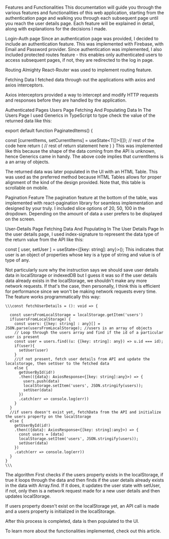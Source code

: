 Features and Functionalities
This documentation will guide you through the various features and functionalities of this web application, starting from the authentication page and walking you through each subsequent page until you reach the user details page. Each feature will be explained in detail, along with explanations for the decisions I made.

Login-Auth page
Since an authentication page was provided, I decided to include an authentication feature. This was implemented with Firebase, with Email and Password provider. Since authentication was implemented, I also included protected routes feature - this enables only authenticated users to access subsequent pages, if not, they are redirected to the log in page.

Routing
Almighty React-Router was used to implement routing feature.

Fetching Data
I fetched data through out the applications with axios and axios interceptors.

Axios interceptors provided a way to intercept and modify HTTP requests and responses before they are handled by the application.

Authenticated Pages
Users Page
Fetching And Populating Data In The Users Page
I used Generics in TypeScript to type check the value of the returned data like this:

export default  function PaginatedItems<T extends object>() {
    
  const [currentItems, setCurrentItems] = useState<T[]>([]);
  // rest of the code here
  return (
   // rest of return statement here
  )
}
This was implemented like this because the shape of the data coming from the API is unknown, hence Generics came in handy. The above code implies that currentItems is a an array of objects.

The returned data was later populated in the UI with an HTML Table. This was used as the preferred method because HTML Tables allows for proper alignment of the kind of the design provided. Note that, this table is scrollable on mobile.

Pagination Feature
The pagination feature at the bottom of the table, was implemented with react-pagination library for seamless implementation and designed by your truly. I included slice options of 20, 50, 100 in the dropdown. Depending on the amount of data a user prefers to be displayed on the screen.

User-Details Page
Fetching Data And Populating In The User Details Page
In the user details page, I used index-signature to represent the data type of the return value from the API like this:

 const [ user, setUser ] = useState<{[key: string]: any}>();
This indicates that user is an object of properties whose key is a type of string and value is of type of any.

Not particularly sure why the instruction says we should save user details data in localStorage or indexedDB but I guess it was so if the user details data already exists in the localStorage, we shouldn't make any more network requests. If that's the case, then personally, I think this is efficient for performance since we won't be making network requests every time. The feature works programmatically this way:

    \\\const fetchUserDetails = (): void => {

      const usersFromLocalStorage = localStorage.getItem('users')
      if(usersFromLocalStorage) {
        const users: {[key: string] : any}[] = JSON.parse(usersFromLocalStorage); //users is an array of objects
        // Loop through the users array and find if the id of a particular user is present
        const user = users.find((u: {[key: string]: any}) => u.id === id); 
        if(user){
          setUser(user)
        }
        //if not present, fetch user details from API and update the localstorage, then setUser to the fetched data
        else {
          getUserById(id!)
          .then(({data}: AxiosResponse<{[key: string]:any}>) => {
            users.push(data)
            localStorage.setItem('users', JSON.stringify(users));
            setUser(data)
          })
          .catch(err => console.log(err))
        }
      }
      //if users doesn't exist yet, fetchData from the API and initialize the users property on the localStorage
      else {
        getUserById(id!)
        .then(({data}: AxiosResponse<{[key: string]:any}>) => {
          const users = [data]
          localStorage.setItem('users', JSON.stringify(users));
          setUser(data)
        }) 
        .catch(err => console.log(err)) 
      }
    }
    \\\
The algorithm First checks if the users property exists in the localStorage, if true it loops through the data and then finds if the user details already exists in the data with Array.find. If it does, it updates the user state with setUser, if not, only then is a network request made for a new user details and then updates localStorage.

If users property doesn't exist on the localStorage yet, an API call is made and a users property is initialized in the localStorage.

After this process is completed, data is then populated to the UI.

To learn more about the functionalities implemented, check out this article.
